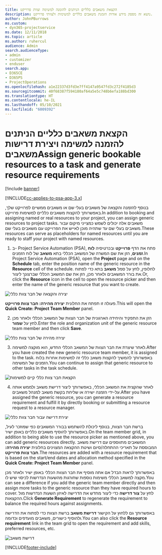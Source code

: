 ```yaml
---
title: הקצאת משאבים כלליים הניתנים להזמנה למשימה וצוות פרוייקט
description: נושא זה מספק מידע אודות הזמנת משאבים כלליים למשימות ולצוותי פרוייקט.
author: JohnPBurrows
ms.custom:
- dyn365-projectservice
ms.date: 12/11/2018
ms.topic: article
ms.author: ruhercul
audience: Admin
search.audienceType:
- admin
- customizer
- enduser
search.app:
- D365CE
- D365PS
- ProjectOperations
ms.openlocfilehash: a1e22337d3fd3e7ff4147a9547fd3c272f4185d3
ms.sourcegitcommit: 40f68387f594180af64a5e5c748b6efa188bd300
ms.translationtype: HT
ms.contentlocale: he-IL
ms.lasthandoff: 05/10/2021
ms.locfileid: "6009392"
---
```

# <a name="assign-generic-bookable-resources-to-a-task-and-generate-resource-requirements"></a><span data-ttu-id="88349-103">הקצאת משאבים כלליים הניתנים להזמנה למשימה ויצירת דרישות משאבים</span><span class="sxs-lookup"><span data-stu-id="88349-103">Assign generic bookable resources to a task and generate resource requirements</span></span> 

[!include [banner](../includes/psa-now-project-operations.md)]

[!INCLUDE[cc-applies-to-psa-app-3.x](../includes/cc-applies-to-psa-app-3x.md)]

<span data-ttu-id="88349-104">בנוסף להזמנה והקצאה של משאבים בעלי שם או משאבים ממשיים לפרוייקט שלך, באפשרותך להקצות משאבים כלליים למשימות פרוייקט.</span><span class="sxs-lookup"><span data-stu-id="88349-104">In addition to booking and assigning named or real resources to your project, you can assign generic resources to project tasks.</span></span> <span data-ttu-id="88349-105">משאבים אלה יכולים לשמש כמצייני מיקום עבור משאבים בעלי שם עד שתהיה מוכן לאייש את הפרוייקט עם משאבים בעלי שם.</span><span class="sxs-lookup"><span data-stu-id="88349-105">These resources can serve as placeholders for named resources until you are ready to staff your project with named resources.</span></span> 

1. <span data-ttu-id="88349-106">ב- Project Service Automation‏ (PSA), פתח את הדף **פרוייקט** ובכרטיסיה **לוח זמנים**, הזן את שם המשרה של המשאב הכללי בתא **משאב** של לוח הזמנים.</span><span class="sxs-lookup"><span data-stu-id="88349-106">In Project Service Automation (PSA), open the **Project** page and on the **Schedule** tab, enter the position name of the generic resource in the **Resource** cell of the schedule.</span></span> <span data-ttu-id="88349-107">לחלופין, לחץ על סמל **משאב** בתא כדי לפתוח את בורר המשאבים ולאחר מכן, הזן את שם המשאב הכללי שברצונך ליצור.</span><span class="sxs-lookup"><span data-stu-id="88349-107">Or, click the **Resource** icon in the cell to open the resource picker and then enter the name of the generic resource that you want to create.</span></span>

![יצירה והקצאה של חבר צוות כללי](media/RM-how-to-9.png)

<span data-ttu-id="88349-109">פעולה זו תפתח את החלונית **יצירה מהירה: חבר צוות פרוייקט**.</span><span class="sxs-lookup"><span data-stu-id="88349-109">This will open the **Quick Create: Project Team Member** panel.</span></span> 

2. <span data-ttu-id="88349-110">הזן את התפקיד והיחידה הארגונית של חבר הצוות של המשאב הכללי ולאחר מכן לחץ על **שמור**.</span><span class="sxs-lookup"><span data-stu-id="88349-110">Enter the role and organization unit of the generic resource team member and then click **Save**.</span></span>

![יצירה מהירה של חבר צוות כללי](media/RM-how-to-10.png)

3. <span data-ttu-id="88349-112">לאחר שיצרת את חבר הצוות של המשאב הכללי החדש, הוא מוקצה למשימה.</span><span class="sxs-lookup"><span data-stu-id="88349-112">After you have created the new generic resource team member, it is assigned to the task.</span></span> <span data-ttu-id="88349-113">באפשרותך להמשיך להקצות משאב כללי זה למשימות אחרות בלוח הזמנים של המשימה.</span><span class="sxs-lookup"><span data-stu-id="88349-113">You can continue to assign that generic resource to other tasks in the task schedule.</span></span>

![הקצאת חבר צוות כללי קיים למשימות](media/RM-how-to-11.png)

4. <span data-ttu-id="88349-115">לאחר שהקצית את המשאב הכללי, באפשרותך ליצור דרישת משאב ולממש אותה על-ידי הזמנה ישירה או שליחת בקשת משאב למנהל משאבים.</span><span class="sxs-lookup"><span data-stu-id="88349-115">After you have assigned the generic resource, you can generate a resource requirement and fulfill it by directly booking or submitting a resource request to a resource manager.</span></span>

![יצירת דרישה עבור חבר צוות כללי](media/RM-how-to-12.png)

<span data-ttu-id="88349-117">ברשת חבר הצוות, בנוסף ליכולת להשתמש בבורר המשאבים כפי שמוזכר לעיל, באפשרותך להוסיף משאבים כלליים באופן ישיר.</span><span class="sxs-lookup"><span data-stu-id="88349-117">On the team member grid, in addition to being able to use the resource picker as mentioned above, you can add generic resources directly.</span></span> <span data-ttu-id="88349-118">המשאבים מתווספים עם דרישת משאב המבוססת על תאריכי ההתחלה/סיום ושיטת ההקצאה המצוינים בחלונית **יצירה מהירה: חבר צוות פרוייקט**.</span><span class="sxs-lookup"><span data-stu-id="88349-118">The resources are added with a resource requirement that is based on the start/end dates and allocation method specified in the **Quick Create: Project Team Member** panel.</span></span>

<span data-ttu-id="88349-119">באפשרותך לראות הבדל אם אתה מוסיף את חבר הצוות הכללי באופן ישיר ולאחר מכן מקצה למשאב הכללי משימות נוספות שחורגות מהשעות הנדרשות לכיסוי שיש לו.</span><span class="sxs-lookup"><span data-stu-id="88349-119">You can see a difference if you add the generic team member directly and then assign more tasks to the generic resource than they have required hours to cover.</span></span> <span data-ttu-id="88349-120">לחץ על **צור דרישה** כדי ליצור מחדש את הדרישה לאיזון השעות הנדרשות מול ההקצאות.</span><span class="sxs-lookup"><span data-stu-id="88349-120">Click **Generate Requirement** to regenerate the requirement to balance the required hours against assignments.</span></span>

<span data-ttu-id="88349-121">באפשרותך גם ללחוץ על הקישור **דרישת משאב** ברשת הצוות כדי לפתוח את הדרישה ולהוסיף כישורים, משאבים מועדפים וכדומה.</span><span class="sxs-lookup"><span data-stu-id="88349-121">You can also click the **Resource requirement** link in the team grid to open the requirement and add skills, preferred resources, etc.</span></span>

![דרישת משאב](media/RM-how-to-13.png)



[!INCLUDE[footer-include](../includes/footer-banner.md)]